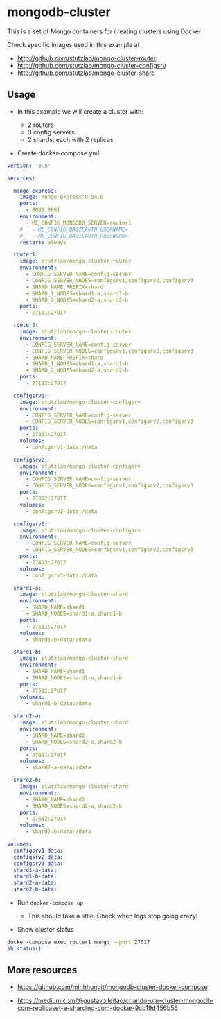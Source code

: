 # mongodb-cluster

This is a set of Mongo containers for creating clusters using Docker

Check specific images used in this example at

* http://github.com/stutzlab/mongo-cluster-router
* http://github.com/stutzlab/mongo-cluster-configsrv
* http://github.com/stutzlab/mongo-cluster-shard

## Usage

* In this example we will create a cluster with:
  * 2 routers
  * 3 config servers
  * 2 shards, each with 2 replicas

* Create docker-compose.yml

```yml
version: '3.5'

services:

  mongo-express:
    image: mongo-express:0.54.0
    ports:
      - 8081:8081
    environment:
      - ME_CONFIG_MONGODB_SERVER=router1
    #   - ME_CONFIG_BASICAUTH_USERNAME=
    #   - ME_CONFIG_BASICAUTH_PASSWORD=
    restart: always

  router1:
    image: stutzlab/mongo-cluster-router
    environment:
      - CONFIG_SERVER_NAME=config-server
      - CONFIG_SERVER_NODES=configsrv1,configsrv2,configsrv3
      - SHARD_NAME_PREFIX=shard
      - SHARD_1_NODES=shard1-a,shard1-b
      - SHARD_2_NODES=shard2-a,shard2-b
    ports:
      - 27111:27017

  router2:
    image: stutzlab/mongo-cluster-router
    environment:
      - CONFIG_SERVER_NAME=config-server
      - CONFIG_SERVER_NODES=configsrv1,configsrv2,configsrv3
      - SHARD_NAME_PREFIX=shard
      - SHARD_1_NODES=shard1-a,shard1-b
      - SHARD_2_NODES=shard2-a,shard2-b
    ports:
      - 27112:27017

  configsrv1:
    image: stutzlab/mongo-cluster-configsrv
    environment:
      - CONFIG_SERVER_NAME=config-server
      - CONFIG_SERVER_NODES=configsrv1,configsrv2,configsrv3
    ports:
      - 27311:27017
    volumes:
      - configsrv1-data:/data

  configsrv2:
    image: stutzlab/mongo-cluster-configsrv
    environment:
      - CONFIG_SERVER_NAME=config-server
      - CONFIG_SERVER_NODES=configsrv1,configsrv2,configsrv3
    ports:
      - 27312:27017
    volumes:
      - configsrv2-data:/data

  configsrv3:
    image: stutzlab/mongo-cluster-configsrv
    environment:
      - CONFIG_SERVER_NAME=config-server
      - CONFIG_SERVER_NODES=configsrv1,configsrv2,configsrv3
    ports:
      - 27413:27017
    volumes:
      - configsrv3-data:/data

  shard1-a:
    image: stutzlab/mongo-cluster-shard
    environment:
      - SHARD_NAME=shard1
      - SHARD_NODES=shard1-a,shard1-b
    ports:
      - 27511:27017
    volumes:
      - shard1-b-data:/data

  shard1-b:
    image: stutzlab/mongo-cluster-shard
    environment:
      - SHARD_NAME=shard1
      - SHARD_NODES=shard1-a,shard1-b
    ports:
      - 27512:27017
    volumes:
      - shard1-b-data:/data

  shard2-a:
    image: stutzlab/mongo-cluster-shard
    environment:
      - SHARD_NAME=shard2
      - SHARD_NODES=shard2-a,shard2-b
    ports:
      - 27611:27017
    volumes:
      - shard2-a-data:/data

  shard2-b:
    image: stutzlab/mongo-cluster-shard
    environment:
      - SHARD_NAME=shard2
      - SHARD_NODES=shard2-a,shard2-b
    ports:
      - 27612:27017
    volumes:
      - shard2-b-data:/data

volumes:
  configsrv1-data:
  configsrv2-data:
  configsrv3-data:
  shard1-a-data:
  shard1-b-data:
  shard2-a-data:
  shard2-b-data:
```

* Run ```docker-compose up```
  * This should take a little. Check when logs stop going crazy!

* Show cluster status

```sh
docker-compose exec router1 mongo --port 27017
sh.status()
```

## More resources

* https://github.com/minhhungit/mongodb-cluster-docker-compose

* https://medium.com/@gustavo.leitao/criando-um-cluster-mongodb-com-replicaset-e-sharding-com-docker-9cb19d456b56

